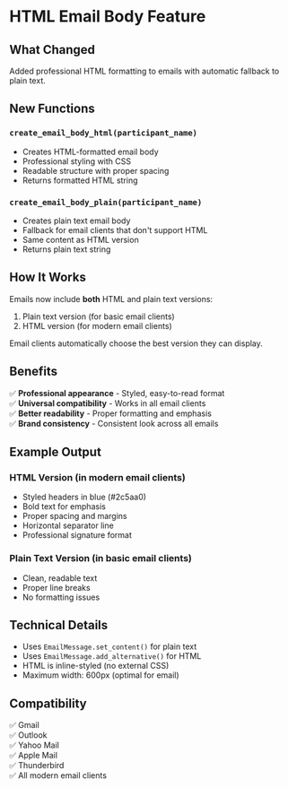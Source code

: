 # HTML Email Body Feature

## What Changed

Added professional HTML formatting to emails with automatic fallback to plain text.

## New Functions

### `create_email_body_html(participant_name)`
- Creates HTML-formatted email body
- Professional styling with CSS
- Readable structure with proper spacing
- Returns formatted HTML string

### `create_email_body_plain(participant_name)`
- Creates plain text email body
- Fallback for email clients that don't support HTML
- Same content as HTML version
- Returns plain text string

## How It Works

Emails now include **both** HTML and plain text versions:
1. Plain text version (for basic email clients)
2. HTML version (for modern email clients)

Email clients automatically choose the best version they can display.

## Benefits

✅ **Professional appearance** - Styled, easy-to-read format  
✅ **Universal compatibility** - Works in all email clients  
✅ **Better readability** - Proper formatting and emphasis  
✅ **Brand consistency** - Consistent look across all emails  

## Example Output

### HTML Version (in modern email clients)
- Styled headers in blue (#2c5aa0)
- Bold text for emphasis
- Proper spacing and margins
- Horizontal separator line
- Professional signature format

### Plain Text Version (in basic email clients)
- Clean, readable text
- Proper line breaks
- No formatting issues

## Technical Details

- Uses `EmailMessage.set_content()` for plain text
- Uses `EmailMessage.add_alternative()` for HTML
- HTML is inline-styled (no external CSS)
- Maximum width: 600px (optimal for email)

## Compatibility

✅ Gmail  
✅ Outlook  
✅ Yahoo Mail  
✅ Apple Mail  
✅ Thunderbird  
✅ All modern email clients  